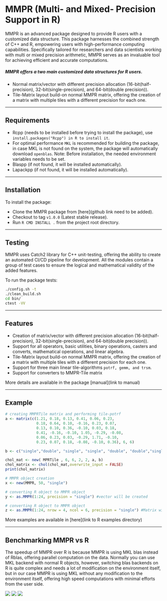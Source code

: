 # MMPR (Multi- and Mixed- Precision Support in R)

MMPR is an advanced package designed to provide R users with a customized data structure.
This package harnesses the combined strength of C++ and R, empowering users with high-performance computing capabilities.
Specifically tailored for researchers and data scientists working with multi or mixed precision arithmetic,
MMPR serves as an invaluable tool for achieving efficient and accurate computations.

##### MMPR offers a two main customized data structures for R users.
- Normal matrix/vector with different precision allocation (16-bit(half-precision), 32-bit(single-precision), and 64-bit(double precision)).
- Tile-Matrix layout build-on normal MMPR matrix, offering the creation of a matrix with multiple tiles with a different precision for each one.
___

## Requirements
- Rcpp (needs to be installed before trying to install the package), use `install.packages("Rcpp") in R to install it`.
- For optimal performance `MKL` is recommended for building the package,
in case MKL is not found on the system, the package will automatically download `openblas`. Note: Before installation, the needed environment variables needs to be set.
- Blaspp (if not found, it will be installed automatically).
- Lapackpp (if not found, it will be installed automatically).

___

## Installation
To install the package:
- Clone the MMPR package from [here](github link need to be added).
- Checkout to tag `v1.0.0` (Latest stable release).
- Run `R CMD INSTALL .` from the project root directory.
___

## Testing
MMPR uses Catch2 library for C++ unit-testing, offering the ability to create an automated CI/CD pipeline for development.
All the modules contain a group of test cases to ensure the logical and mathematical validity of the added features.

To run the package tests:

```bash
./config.sh -t
./clean_build.sh
cd bin/
ctest -VV
```
___

## Features
- Creation of matrix/vector with different precision allocation (16-bit(half-precision), 32-bit(single-precision), and 64-bit(double precision)).
- Support for all operators, basic utilities, binary operations, casters and converts, mathematical operations, and linear algebra.
- Tile-Matrix layout build-on normal MMPR matrix, offering the creation of a matrix with multiple tiles with a different precision for each one.
- Support for three main linear tile-algorithms `potrf, gemm, and trsm`.
- Support for converters to MMPR-Tile matrix

More details are available in the package [manual](link to manual)
___

## Example
```R
# creating MMPRTile matrix and performing tile-potrf
a <- matrix(c(1.21, 0.18, 0.13, 0.41, 0.06, 0.23,
              0.18, 0.64, 0.10, -0.16, 0.23, 0.07,
              0.13, 0.10, 0.36, -0.10, 0.03, 0.18,
              0.41, -0.16, -0.10, 1.05, -0.29, -0.08,
              0.06, 0.23, 0.03, -0.29, 1.71, -0.10,
              0.23, 0.07, 0.18, -0.08, -0.10, 0.36), 6, 6)

b <- c("single","double", "single", "single", "double", "double","single" , "single","double")

chol_mat <- new( MPRTile , 6, 6, 2, 2, a, b)
chol_matrix <- chol(chol_mat,overwrite_input = FALSE)
print(chol_matrix)
```

```R
# MMPR object creation
x <- new(MMPR, 50, "single")

# converting R object to MMPR object
y <- as.MMPR(1:24, precision = "single") #vector will be created

# converting R object to MMPR object
z <- as.MMPR(1:24, nrow = 4, ncol = 6, precision = "single") #Matrix will be created
```

More examples are available in [here](link to R examples directory)
___

## Benchmarking MMPR vs R

The speedup of MMPR over R is because MMPR is using MKL blas instead of Rblas, offering parallel computation on the data.
Normally you can use MKL backend with normal R objects, however, switching blas backends on R is quite complex and needs a lot of modification on the environment itself,
 but in our case MMPR is using MKL without any modification to the environment itself, offering high speed computations with minimal efforts from the user side.

![](https://gitlab.brightskiesinc.com/parallel-programming/MPR/-/blob/devel/benchmarks/graphs/Speedup%20of%20MMPR%20double%20precision%20to%20R%20double%20precision.png)
![](https://gitlab.brightskiesinc.com/parallel-programming/MPR/-/blob/devel/benchmarks/graphs/Speedup%20of%20MMPR%20single%20precision%20to%20R%20double%20precision.png)
![](https://gitlab.brightskiesinc.com/parallel-programming/MPR/-/blob/devel/benchmarks/graphs/Timings%20of%20different%20functions%20using%20MMPR%20objects.png)